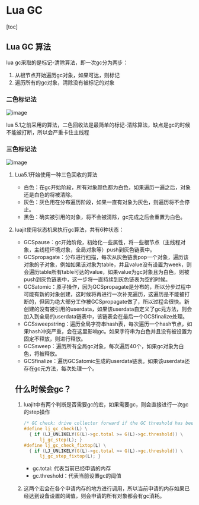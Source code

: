 # Lua GC

[toc]

## Lua GC 算法

lua gc采取的是标记-清除算法，即一次gc分为两步：

1. 从根节点开始遍历gc对象，如果可达，则标记
2. 遍历所有的gc对象，清除没有被标记的对象

### 二色标记法

![image](https://blog-1251569602.cos.ap-shanghai.myqcloud.com/blog/12/10.png)

lua 5.1之前采用的算法，二色回收法是最简单的标记-清除算法，缺点是gc的时候不能被打断，所以会严重卡住主线程

### 三色标记法

![image](https://blog-1251569602.cos.ap-shanghai.myqcloud.com/blog/12/1.png)

1. Lua5.1开始使用一种三色回收的算法

   * 白色：在gc开始阶段，所有对象颜色都为白色，如果遍历一遍之后，对象还是白色的将被清除。
   * 灰色：灰色用在分布遍历阶段，如果一直有对象为灰色，则遍历将不会停止。
   * 黑色：确实被引用的对象，将不会被清除，gc完成之后会重置为白色。

2. luajit使用状态机来执行gc算法，共有6种状态：

   * GCSpause：gc开始阶段，初始化一些属性，将一些根节点（主线程对象，主线程环境对象，全局对象等）push到灰色链表中。
   * GCSpropagate：分布进行扫描，每次从灰色链表pop一个对象，遍历该对象的子对象，例如如果该对象为table，并且value没有设置为week，则会遍历table所有table可达的value，如果value为gc对象且为白色，则被push到灰色链表中，这一步将一直持续到灰色链表为空的时候。
   * GCSatomic：原子操作，因为GCSpropagate是分布的，所以分步过程中可能有新的对象创建，这时候将再进行一次补充遍历，这遍历是不能被打断的，但因为绝大部分工作被GCSpropagate做了，所以过程会很快。新创建的没有被引用的userdata，如果该userdata自定义了gc元方法，则会加入到全局的userdata链表中，该链表会在最后一个GCSfinalize处理。
   * GCSsweepstring：遍历全局字符串hash表，每次遍历一个hash节点，如果hash冲突严重，会在这里影响gc。如果字符串为白色并且没有被设置为固定不释放，则进行释放。
   * GCSsweep：遍历所有全局gc对象，每次遍历40个，如果gc对象为白色，将被释放。
   * GCSfinalize：遍历GCSatomic生成的userdata链表。如果该userdata还存在gc元方法，每次处理一个。

   ## 什么时候会gc？

   1. luajit中有两个判断是否需要gc的宏，如果需要gc，则会直接进行一次gc的step操作

      ```c
      /* GC check: drive collector forward if the GC threshold has been reached. */
      #define lj_gc_check(L) \
        { if (LJ_UNLIKELY(G(L)->gc.total >= G(L)->gc.threshold)) \
            lj_gc_step(L); }
      #define lj_gc_check_fixtop(L) \
        { if (LJ_UNLIKELY(G(L)->gc.total >= G(L)->gc.threshold)) \
            lj_gc_step_fixtop(L); }
      ```

      * gc.total: 代表当前已经申请的内存
      * gc.threshold：代表当前设置gc的阈值

   2. 这两个宏会在各个申请内存的地方进行调用，所以当前申请的内存如果已经达到设备设置的阈值，则会申请的所有对象都会有gc消耗。

   

